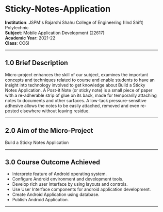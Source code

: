 # Sticky-Notes-Application

**Institution**: JSPM's Rajarshi Shahu College of Engineering (IInd Shift) Polytechnic  
**Subject**: Mobile Application Development (22617)   
**Academic Year**: 2021-22  
**Class**: CO6I  

---

## 1.0 Brief Description

Micro-project enhances the skill of our subject, examines the important concepts and techniques related to course and enable students to have an insight into technology involved to get knowledge about Build a Sticky Notes Application. 
A Post-it Note (or sticky note) is a small piece of paper with a re-adherable strip of glue on its back, made for temporarily attaching notes to documents and other surfaces. A low-tack pressure-sensitive adhesive allows the notes to be easily attached, removed and even re-posted elsewhere without leaving residue. 

---

## 2.0 Aim of the Micro-Project

Build a Sticky Notes Application

---

## 3.0 Course Outcome Achieved

- Interprete feature of Android operating system. 
- Configure Android environment and development tools. 
- Develop rich user Interface by using layouts and controls. 
- Use User Interface components for android application development. 
- Create Android Application using database. 
- Publish Android Application. 

---
